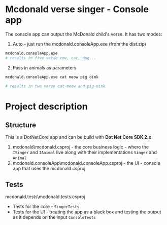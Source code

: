 # Mcdonald verse singer - Console app

The console app can output the McDonald child's verse. It has two modes:

1. Auto - just run the mcdonald.consoleApp.exe (from the dist.zip)
```bash
mcdonald.consoleApp.exe 
# results in five verse cow, cat, dog...
``` 
2. Pass in animals as parameters
```bash
mcdonald.consoleApp.exe cat meow pig oink

# results in two verse cat-meow and pig-oink
``` 

# Project description

## Structure
This is a DotNetCore app and can be build with **Dot Net Core SDK 2.x**
1. mcdonald\mcdonald.csproj - the core business logic - where the `ISinger` and `IAnimal` live along with their implementations `Singer` and `Animal`
2. mcdonald.consoleApp\mcdonald.consoleApp.csproj - the UI - console app that uses the mcdonald.csproj
## Tests
 mcdonald.tests\mcdonald.tests.csproj
* Tests for the core - `SingerTests` 
* Tests for the UI - treating the app as a black box and testing the output as it depends on the input `ConsoleTests` 